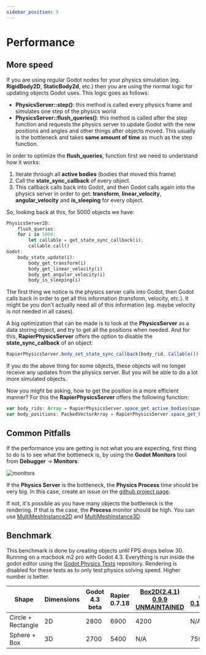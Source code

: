 ```yaml
---
sidebar_position: 5
---
```


# Performance

## More speed

If you are using regular Godot nodes for your physics simulation (eg. **RigidBody2D**, **StaticBody2d**, etc.) then you are using the normal logic for updating objects Godot uses. This logic goes as follows:
- **PhysicsServer::step()**: this method is called every physics frame and simulates one step of the physics world
- **PhysicsServer::flush_queries()**: this method is called after the step function and requests the physics server to update Godot with the new positions and angles and other things after objects moved. This usually is the bottleneck and takes **same amount of time** as much as the step function.

In order to optimize the **flush_queries**, function first we need to understand how it works:
1. Iterate through all **active bodies** (bodies that moved this frame)
2. Call the **state_sync_callback** of every object.
3. This callback calls back into Godot, and then Godot calls again into the physics server in order to get: **transform**, **linear_velocity**, **angular_velocity** and **is_sleeping** for every object.

So, looking back at this, for 5000 objects we have:
```rust
PhysicsServer2D:
    flush_queries:
    for i in 5000:
        let callable = get_state_sync_callback(i);
        callable.call()
Godot:
    body_state_update(i):
        body_get_transform(i)
        body_get_linear_velocity(i)
        body_get_angular_velocity(i)
        body_is_sleeping(i)
```

The first thing we notice is the physics server calls into Godot, then Godot calls back in order to get all this information (transform, velocity, etc.). It might be you don't actually need all of this information (eg. maybe velocity is not needed in all cases).

A big optimization that can be made is to look at the **PhysicsServer** as a data storing object, and try to get all the positions when needed. And for this, **RapierPhysicsServer** offers the option to disable the **state_sync_callback** of an object:

```js
RapierPhysicsServer.body_set_state_sync_callback(body_rid, Callable())
```

If you do the above thing for some objects, these objects will no longer receive any updates from the physics server. But you will be able to do a lot more simulated objects.

Now you might be asking, how to get the position in a more efficient manner? For this the **RapierPhysicsServer** offers the following function:

```js
var body_rids: Array = RapierPhysicsServer.space_get_active_bodies(space_rid)
var body_positions: PackedVectorArray = RapierPhysicsServer.space_get_bodies_positions(body_rids)
```


## Common Pitfalls

If the performance you are getting is not what you are expecting, first thing to do is to see what the bottleneck is, by using the **Godot Monitors** tool from **Debugger** -> **Monitors**:

![monitors](/img/performance/monitors.png)

If the **Physics Server** is the bottleneck, the **Physics Process** time should be very big. In this case, create an issue on the [github project page](https://github.com/appsinacup/godot-rapier-physics/issues).

If not, it's possible as you have many objects the bottleneck is the rendering. If that is the case, the **Process** monitor should be high. You can use [MultiMeshInstance2D](https://docs.godotengine.org/en/stable/classes/class_multimeshinstance2d.html) and [MultiMeshInstance3D](https://docs.godotengine.org/en/stable/classes/class_multimeshinstance3d.html)

## Benchmark

This benchmark is done by creating objects until FPS drops below 30. Running on a macbook m2 pro with Godot 4.3. Everything is run inside the godot editor using the [Godot Physics Tests](https://github.com/fabriceci/Godot-Physics-Tests) repository. Rendering is disabled for these tests as to only test physics solving speed. Higher number is better.

Shape|Dimensions|Godot 4.3 beta|Rapier 0.7.18|[Box2D(2.4.1) 0.9.9 UNMAINTAINED](https://godotengine.org/asset-library/asset/2007)|[Jolt 0.13.beta](https://godotengine.org/asset-library/asset/1918)
-|-|-|-|-|-
Circle + Rectangle|2D|2800|6900|4200|N/A
Sphere + Box|3D|2700|5400|N/A|7500

